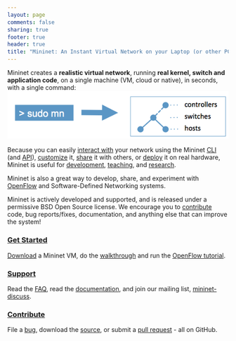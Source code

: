 ```yaml
---
layout: page
comments: false
sharing: true
footer: true
header: true
title: "Mininet: An Instant Virtual Network on your Laptop (or other PC)"
---
```


<style>article header { display: none; }</style>

<div class="frontpageparagraph">
Mininet creates a <strong>realistic virtual network</strong>, running
<strong>real kernel, switch and application code</strong>, on a single
machine (VM, cloud or native), in seconds,
with a single command:
</div>

<div class="frontpagediagram">
<img src="images/frontpage_diagram.png">
</div>

Because you can easily
<a href="/sample-workflow/#interacting-with-a-network">interact with</a>
your network using the Mininet
<a href="/walkthrough/#interact-with-hosts-and-switches">CLI</a>
(and <a href="/api/hierarchy.html">API</a>),
<a href="/sample-workflow/#customizing-a-network">customize</a> it,
<a href="/sample-workflow/#sharing-a-network">share</a> it with others,
or
<a href="sample-workflow#running-on-hardware">deploy</a>
 it on real hardware,
Mininet is useful for
<a href="sample-workflow">development</a>,
<a href="teaching">teaching</a>,
and <a href="http://reproducingnetworkresearch.wordpress.com">research</a>.
 
Mininet
is also a great way to develop, share, and experiment with
[OpenFlow](http://openflow.org) and Software-Defined Networking systems.

<div class="frontpageparagraph">
Mininet is actively developed and supported, and is released under a
permissive BSD Open Source license. We encourage you to
<a href="/contribute">contribute</a>  code, bug
reports/fixes, documentation, and anything else that can improve the system!
</div>

<div class="frontpagebutton">
<div class="buttontitle"><h3><a href="download">Get Started</a></h3></div>
<div class="buttontext">
<p>
<!-- No video yet!
Watch the intro video,
-->
<a href="download">Download</a> a Mininet VM,
do the <a href="walkthrough" title="Walkthrough">walkthrough</a>
and run the <a href="http://www.openflow.org/wk/index.php/OpenFlow_Tutorial" title="Title">OpenFlow tutorial</a>.
</p>
</div>
</div>

<div class="frontpagebutton">
<div class="buttontitle"><h3><a href="support">Support</a></h3></div>
<div class="buttontext">
<p>
Read the
<a href="https://github.com/mininet/mininet/wiki/FAQ">FAQ</a>, read the
<a href="https://github.com/mininet/mininet/wiki/Documentation">documentation</a>,
and join our mailing list, <a href="https://mailman.stanford.edu/mailman/listinfo/mininet-discuss">mininet-discuss</a>.
</p>
</div>
</div>

<div class="frontpagebutton">
<div class="buttontitle"><h3><a href="contribute">Contribute</a></h3></div>
<div class="buttontext">
<p>
File a <a href="https://github.com/mininet/mininet/issues?milestone=1&state=open">bug</a>, download the <a href="https://github.com/mininet/mininet">source</a>, or submit a <a href="https://github.com/mininet/mininet/pulls">pull request</a> - all on GitHub.
</p>
</div>
</div>
